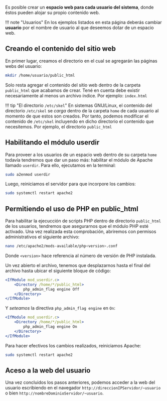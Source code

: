 Es posible crear un **espacio web para cada usuario del sistema**, donde éstos pueden alojar su propio contenido web. 

!!! note "Usuarios"
	En los ejemplos listados en esta página deberás cambiar **usuario** por el nombre de usuario al que deseemos dotar de un espacio web.

## Creando el contenido del sitio web


En primer lugar, creamos el directorio en el cual se agregarán las páginas webs del usuario:

```bash
mkdir /home/usuario/public_html
```
Solo resta agregar el contenido del sitio web dentro de la carpeta `public_html` que acabamos de crear. Tené en cuenta debe existir necesariamente al menos un archivo índice. Por ejemplo: `index.html`


!!! tip "El directorio `/etc/skel`"
	En sistemas GNU/Linux, el contenido del directorio `/etc/skel` se _carga_ dentro de la carpeta `home` de cada usuario al momento de que estos son creados. Por tanto, podemos modificar el contenido de `/etc/skel` incluyendo en dicho directorio el contenido que necesitemos. Por ejemplo, el directorio `public_html`

## Habilitando el módulo userdir

Para proveer a los usuarios de un espacio web dentro de su carpeta `home` todavía tendremos que dar un paso más: habilitar el módulo de Apache llamado `userdir`. Para ello, ejecutamos en la terminal: 

```bash
sudo a2enmod userdir
```

Luego, reiniciamos el servidor para que incorpore los cambios:

```bash
sudo systemctl restart apache2
```

## Permitiendo el uso de PHP en public_html

Para habilitar la ejecucción de scripts PHP dentro de directorio `public_html` de los usuarios, tendremos que asegurarnos que el módulo PHP esté activado. Una vez realizada esta comprobación, abriremos con permisos administrativos el siguiente archivo:

```bash
nano /etc/apache2/mods-available/php<version>.conf
```
Donde `<version>` hace referencia al número de versión de PHP instalada. 

Un vez abierto el archivo, tenemos que desplazarnos hasta el final del archivo hasta ubicar el siguiente bloque de código:

```apache linenums="1" hl_lines="3"
<IfModule mod_userdir.c>
    <Directory /home/*/public_html>
        php_admin_flag engine Off
    </Directory>
</IfModule>
```
Y _seteamos_ la directiva `php_admin_flag engine` en `On`: 

```apache linenums="1" hl_lines="3"
<IfModule mod_userdir.c>
    <Directory /home/*/public_html>
        php_admin_flag engine On
    </Directory>
</IfModule>
```

Para hacer efectivos los cambios realizados, reiniciamos Apache: 

```bash
sudo systemctl restart apache2
```

## Aceso a la web del usuario

Una vez concluidos los pasos anteriores, podemos acceder a la web del usuario escribiendo en el navegador `http://direccionIPServidor/~usuario` o bien `http://nombreDominioServidor/~usuario`.
